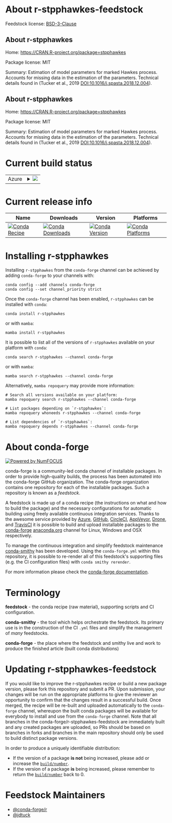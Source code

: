 About r-stpphawkes-feedstock
============================

Feedstock license: [BSD-3-Clause](https://github.com/conda-forge/r-stpphawkes-feedstock/blob/main/LICENSE.txt)


About r-stpphawkes
------------------

Home: https://CRAN.R-project.org/package=stpphawkes

Package license: MIT

Summary: Estimation of model parameters for marked Hawkes process. Accounts for missing data in the estimation of the parameters. Technical details found in (Tucker et al., 2019 <DOI:10.1016/j.spasta.2018.12.004>).

About r-stpphawkes
------------------

Home: https://CRAN.R-project.org/package=stpphawkes

Package license: MIT

Summary: Estimation of model parameters for marked Hawkes process. Accounts for missing data in the estimation of the parameters. Technical details found in (Tucker et al., 2019 <DOI:10.1016/j.spasta.2018.12.004>).

Current build status
====================


<table>
    
  <tr>
    <td>Azure</td>
    <td>
      <details>
        <summary>
          <a href="https://dev.azure.com/conda-forge/feedstock-builds/_build/latest?definitionId=21253&branchName=main">
            <img src="https://dev.azure.com/conda-forge/feedstock-builds/_apis/build/status/r-stpphawkes-feedstock?branchName=main">
          </a>
        </summary>
        <table>
          <thead><tr><th>Variant</th><th>Status</th></tr></thead>
          <tbody><tr>
              <td>linux_64</td>
              <td>
                <a href="https://dev.azure.com/conda-forge/feedstock-builds/_build/latest?definitionId=21253&branchName=main">
                  <img src="https://dev.azure.com/conda-forge/feedstock-builds/_apis/build/status/r-stpphawkes-feedstock?branchName=main&jobName=linux&configuration=linux%20linux_64_" alt="variant">
                </a>
              </td>
            </tr><tr>
              <td>osx_64</td>
              <td>
                <a href="https://dev.azure.com/conda-forge/feedstock-builds/_build/latest?definitionId=21253&branchName=main">
                  <img src="https://dev.azure.com/conda-forge/feedstock-builds/_apis/build/status/r-stpphawkes-feedstock?branchName=main&jobName=osx&configuration=osx%20osx_64_" alt="variant">
                </a>
              </td>
            </tr><tr>
              <td>win_64_r_base4.3</td>
              <td>
                <a href="https://dev.azure.com/conda-forge/feedstock-builds/_build/latest?definitionId=21253&branchName=main">
                  <img src="https://dev.azure.com/conda-forge/feedstock-builds/_apis/build/status/r-stpphawkes-feedstock?branchName=main&jobName=win&configuration=win%20win_64_r_base4.3" alt="variant">
                </a>
              </td>
            </tr><tr>
              <td>win_64_r_base4.4</td>
              <td>
                <a href="https://dev.azure.com/conda-forge/feedstock-builds/_build/latest?definitionId=21253&branchName=main">
                  <img src="https://dev.azure.com/conda-forge/feedstock-builds/_apis/build/status/r-stpphawkes-feedstock?branchName=main&jobName=win&configuration=win%20win_64_r_base4.4" alt="variant">
                </a>
              </td>
            </tr>
          </tbody>
        </table>
      </details>
    </td>
  </tr>
</table>

Current release info
====================

| Name | Downloads | Version | Platforms |
| --- | --- | --- | --- |
| [![Conda Recipe](https://img.shields.io/badge/recipe-r--stpphawkes-green.svg)](https://anaconda.org/conda-forge/r-stpphawkes) | [![Conda Downloads](https://img.shields.io/conda/dn/conda-forge/r-stpphawkes.svg)](https://anaconda.org/conda-forge/r-stpphawkes) | [![Conda Version](https://img.shields.io/conda/vn/conda-forge/r-stpphawkes.svg)](https://anaconda.org/conda-forge/r-stpphawkes) | [![Conda Platforms](https://img.shields.io/conda/pn/conda-forge/r-stpphawkes.svg)](https://anaconda.org/conda-forge/r-stpphawkes) |

Installing r-stpphawkes
=======================

Installing `r-stpphawkes` from the `conda-forge` channel can be achieved by adding `conda-forge` to your channels with:

```
conda config --add channels conda-forge
conda config --set channel_priority strict
```

Once the `conda-forge` channel has been enabled, `r-stpphawkes` can be installed with `conda`:

```
conda install r-stpphawkes
```

or with `mamba`:

```
mamba install r-stpphawkes
```

It is possible to list all of the versions of `r-stpphawkes` available on your platform with `conda`:

```
conda search r-stpphawkes --channel conda-forge
```

or with `mamba`:

```
mamba search r-stpphawkes --channel conda-forge
```

Alternatively, `mamba repoquery` may provide more information:

```
# Search all versions available on your platform:
mamba repoquery search r-stpphawkes --channel conda-forge

# List packages depending on `r-stpphawkes`:
mamba repoquery whoneeds r-stpphawkes --channel conda-forge

# List dependencies of `r-stpphawkes`:
mamba repoquery depends r-stpphawkes --channel conda-forge
```


About conda-forge
=================

[![Powered by
NumFOCUS](https://img.shields.io/badge/powered%20by-NumFOCUS-orange.svg?style=flat&colorA=E1523D&colorB=007D8A)](https://numfocus.org)

conda-forge is a community-led conda channel of installable packages.
In order to provide high-quality builds, the process has been automated into the
conda-forge GitHub organization. The conda-forge organization contains one repository
for each of the installable packages. Such a repository is known as a *feedstock*.

A feedstock is made up of a conda recipe (the instructions on what and how to build
the package) and the necessary configurations for automatic building using freely
available continuous integration services. Thanks to the awesome service provided by
[Azure](https://azure.microsoft.com/en-us/services/devops/), [GitHub](https://github.com/),
[CircleCI](https://circleci.com/), [AppVeyor](https://www.appveyor.com/),
[Drone](https://cloud.drone.io/welcome), and [TravisCI](https://travis-ci.com/)
it is possible to build and upload installable packages to the
[conda-forge](https://anaconda.org/conda-forge) [anaconda.org](https://anaconda.org/)
channel for Linux, Windows and OSX respectively.

To manage the continuous integration and simplify feedstock maintenance
[conda-smithy](https://github.com/conda-forge/conda-smithy) has been developed.
Using the ``conda-forge.yml`` within this repository, it is possible to re-render all of
this feedstock's supporting files (e.g. the CI configuration files) with ``conda smithy rerender``.

For more information please check the [conda-forge documentation](https://conda-forge.org/docs/).

Terminology
===========

**feedstock** - the conda recipe (raw material), supporting scripts and CI configuration.

**conda-smithy** - the tool which helps orchestrate the feedstock.
                   Its primary use is in the construction of the CI ``.yml`` files
                   and simplify the management of *many* feedstocks.

**conda-forge** - the place where the feedstock and smithy live and work to
                  produce the finished article (built conda distributions)


Updating r-stpphawkes-feedstock
===============================

If you would like to improve the r-stpphawkes recipe or build a new
package version, please fork this repository and submit a PR. Upon submission,
your changes will be run on the appropriate platforms to give the reviewer an
opportunity to confirm that the changes result in a successful build. Once
merged, the recipe will be re-built and uploaded automatically to the
`conda-forge` channel, whereupon the built conda packages will be available for
everybody to install and use from the `conda-forge` channel.
Note that all branches in the conda-forge/r-stpphawkes-feedstock are
immediately built and any created packages are uploaded, so PRs should be based
on branches in forks and branches in the main repository should only be used to
build distinct package versions.

In order to produce a uniquely identifiable distribution:
 * If the version of a package **is not** being increased, please add or increase
   the [``build/number``](https://docs.conda.io/projects/conda-build/en/latest/resources/define-metadata.html#build-number-and-string).
 * If the version of a package **is** being increased, please remember to return
   the [``build/number``](https://docs.conda.io/projects/conda-build/en/latest/resources/define-metadata.html#build-number-and-string)
   back to 0.

Feedstock Maintainers
=====================

* [@conda-forge/r](https://github.com/orgs/conda-forge/teams/r/)
* [@jdtuck](https://github.com/jdtuck/)


